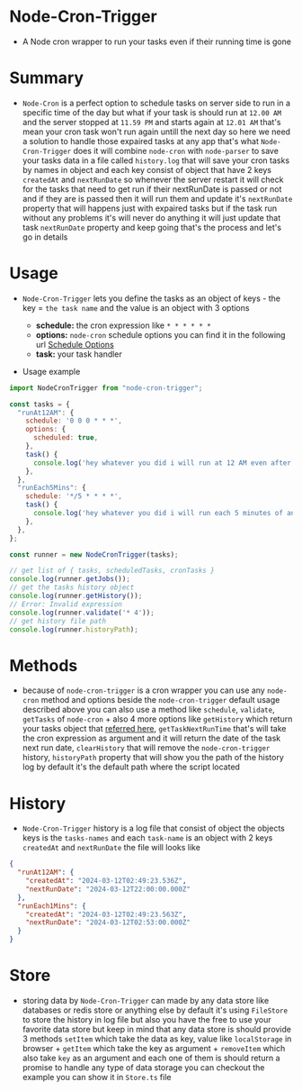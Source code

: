 # Node-Cron-Trigger
- A Node cron wrapper to run your tasks even if their running time is gone

# Summary
- `Node-Cron` is a perfect option to schedule tasks on server side to run in a specific time of the day but what if your task is should run at `12.00 AM` and the server stopped at `11.59 PM` and starts again at `12.01 AM` that's mean your cron task won't run again untill the next day so here we need a solution to handle those expaired tasks at any app that's what `Node-Cron-Trigger` does it will combine `node-cron` with `node-parser` to save your tasks data in a file called `history.log` that will save your cron tasks by names in object and each key consist of object that have 2 keys `createdAt` and `nextRunDate` so whenever the server restart it will check for the tasks that need to get run if their nextRunDate is passed or not and if they are is passed then it will run them and update it's `nextRunDate` property that will happens just with expaired tasks but if the task run without any problems it's will never do anything it will just update that task `nextRunDate` property and keep going that's the process and let's go in details

# Usage

- `Node-Cron-Trigger` lets you define the tasks as an object of keys - the key = `the task name` and the value is an object with 3 options
  * __schedule:__ the cron expression like `* * * * * *`
  * __options:__ `node-cron` schedule options you can find it in the following url [Schedule Options](https://github.com/node-cron/node-cron?tab=readme-ov-file#options)
  * __task:__ your task handler

- Usage example
``` javascript
import NodeCronTrigger from "node-cron-trigger";

const tasks = {
  "runAt12AM": {
    schedule: '0 0 0 * * *',
    options: {
      scheduled: true,
    },
    task() {
      console.log('hey whatever you did i will run at 12 AM even after restarting the server');
    },
  },
  "runEach5Mins": {
    schedule: '*/5 * * * *',
    task() {
      console.log('hey whatever you did i will run each 5 minutes of any hour even after restarting the server');
    },
  },
};

const runner = new NodeCronTrigger(tasks);

// get list of { tasks, scheduledTasks, cronTasks }
console.log(runner.getJobs());
// get the tasks history object
console.log(runner.getHistory());
// Error: Invalid expression
console.log(runner.validate('* 4'));
// get history file path
console.log(runner.historyPath);
```

# Methods

- because of `node-cron-trigger` is a cron wrapper you can use any `node-cron` method and options beside the `node-cron-trigger` default usage described above you can also use a method like `schedule`, `validate`, `getTasks` of `node-cron` + also 4 more options like `getHistory` which return your tasks object that [referred here](#history), `getTaskNextRunTime` that's will take the cron expression as argument and it will return the date of the task next run date, `clearHistory` that will remove the `node-cron-trigger` history, `historyPath` property that will show you the path of the history log by default it's the default path where the script located

# History 

- `Node-Cron-Trigger` history is a log file that consist of object the objects keys is the `tasks-names` and each `task-name` is an object with 2 keys `createdAt` and `nextRunDate` the file will looks like 


``` json
{
  "runAt12AM": {
    "createdAt": "2024-03-12T02:49:23.536Z",
    "nextRunDate": "2024-03-12T22:00:00.000Z"
  },
  "runEach1Mins": {
    "createdAt": "2024-03-12T02:49:23.563Z",
    "nextRunDate": "2024-03-12T02:53:00.000Z"
  }
}
```

# Store 
- storing data by `Node-Cron-Trigger` can made by any data store like databases or redis store or anything else by default it's using `FileStore` to store the history in log file but also you have the free to use your favorite data store but keep in mind that any data store is should provide 3 methods `setItem` which take the data as key, value like `localStorage` in browser + `getItem` which take the key as argument + `removeItem` which also take `key` as an argument and each one of them is should return a promise to handle any type of data storage you can checkout the example you can show it in `Store.ts` file 
